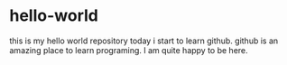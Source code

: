 # hello-world
this is my hello world repository
today i start to learn github. github is an amazing place to learn programing.
I am quite happy to be here.
